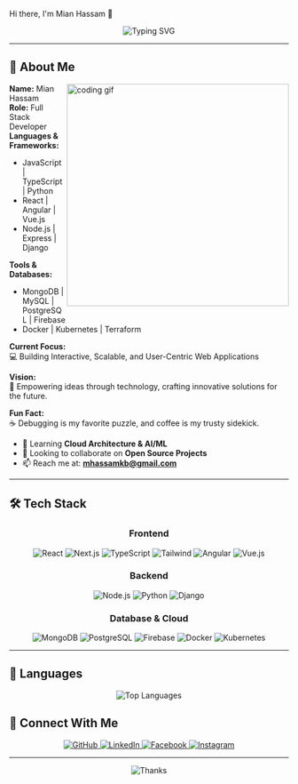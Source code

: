 Hi there, I'm Mian Hassam 👋  
<p align="center">
  <img src="https://readme-typing-svg.herokuapp.com?font=Fira+Code&size=28&pause=1000&color=00FF00&center=true&vCenter=true&width=500&height=70&lines=+Full+Stack+Developer;Founder+%26+CEO+of+MultiMian;Building+Innovative+Tech+Tools" alt="Typing SVG" />
</p>

---

## 🚀 **About Me**

<img align="right" width="400" src="https://github.com/YourUsername/YourUsername/blob/main/coding.gif" alt="coding gif" />

**Name:** Mian Hassam  
**Role:** Full Stack Developer  
**Languages & Frameworks:**  
- JavaScript | TypeScript | Python  
- React | Angular | Vue.js  
- Node.js | Express | Django  

**Tools & Databases:**  
- MongoDB | MySQL | PostgreSQL | Firebase  
- Docker | Kubernetes | Terraform  

**Current Focus:**  
💻 Building Interactive, Scalable, and User-Centric Web Applications  

**Vision:**  
🌟 Empowering ideas through technology, crafting innovative solutions for the future.  

**Fun Fact:**  
☕ Debugging is my favorite puzzle, and coffee is my trusty sidekick.  

- 🌱 Learning **Cloud Architecture & AI/ML**  
- 👯 Looking to collaborate on **Open Source Projects**  
- 📫 Reach me at: **mhassamkb@gmail.com**  

---

## 🛠️ **Tech Stack**

<div align="center">

### **Frontend**
![React](https://img.shields.io/badge/React-61DAFB?style=for-the-badge&logo=react&logoColor=black)
![Next.js](https://img.shields.io/badge/Next.js-000000?style=for-the-badge&logo=next.js&logoColor=white)
![TypeScript](https://img.shields.io/badge/TypeScript-3178C6?style=for-the-badge&logo=typescript&logoColor=white)
![Tailwind](https://img.shields.io/badge/Tailwind-38B2AC?style=for-the-badge&logo=tailwind-css&logoColor=white)
![Angular](https://img.shields.io/badge/Angular-DD0031?style=for-the-badge&logo=angular&logoColor=white)
![Vue.js](https://img.shields.io/badge/Vue.js-4FC08D?style=for-the-badge&logo=vue.js&logoColor=white)

### **Backend**
![Node.js](https://img.shields.io/badge/Node.js-339933?style=for-the-badge&logo=node.js&logoColor=white)
![Python](https://img.shields.io/badge/Python-3776AB?style=for-the-badge&logo=python&logoColor=white)
![Django](https://img.shields.io/badge/Django-092E20?style=for-the-badge&logo=django&logoColor=white)

### **Database & Cloud**
![MongoDB](https://img.shields.io/badge/MongoDB-47A248?style=for-the-badge&logo=mongodb&logoColor=white)
![PostgreSQL](https://img.shields.io/badge/PostgreSQL-336791?style=for-the-badge&logo=postgresql&logoColor=white)
![Firebase](https://img.shields.io/badge/Firebase-FFCA28?style=for-the-badge&logo=firebase&logoColor=black)
![Docker](https://img.shields.io/badge/Docker-2496ED?style=for-the-badge&logo=docker&logoColor=white)
![Kubernetes](https://img.shields.io/badge/Kubernetes-326CE5?style=for-the-badge&logo=kubernetes&logoColor=white)

</div>

---

## 🌟 **Languages**

<div align="center">

<!-- Automatically generated language stats -->
![Top Languages](https://github-readme-stats.vercel.app/api/top-langs/?username=Mianhassam96&layout=compact&theme=tokyonight&hide=html,css,scss&langs_count=8)

</div>

## 🤝 **Connect With Me**

<div align="center">
  <a href="https://github.com/Mianhassam96">
    <img src="https://img.shields.io/badge/GitHub-%23181717.svg?style=for-the-badge&logo=github&logoColor=white" alt="GitHub" />
  </a>
  <a href="https://linkedin.com/in/mianhassam96">
    <img src="https://img.shields.io/badge/LinkedIn-%230077B5.svg?style=for-the-badge&logo=linkedin&logoColor=white" alt="LinkedIn" />
  </a>
  <a href="https://facebook.com/MultiMianDev">
    <img src="https://img.shields.io/badge/Facebook-%231877F2.svg?style=for-the-badge&logo=facebook&logoColor=white" alt="Facebook" />
  </a>
  <a href="https://www.instagram.com/kingmian_hassam/">
    <img src="https://img.shields.io/badge/Instagram-%23E4405F.svg?style=for-the-badge&logo=instagram&logoColor=white" alt="Instagram" />
  </a>
</div>

---

<div align="center">
  <img src="https://readme-typing-svg.herokuapp.com?font=Fira+Code&size=25&duration=3000&pause=1000&color=2F81F7&center=true&vCenter=true&random=false&width=500&lines=Thanks+for+visiting!+%F0%9F%91%8B;Keep+innovating,+keep+creating!" alt="Thanks" />
</div>
